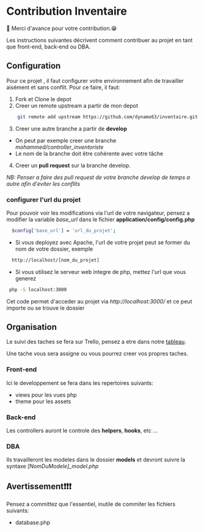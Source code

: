 # Contribution Inventaire 

:star2: Merci d'avance pour votre contribution.:grin: 

Les instructions suivantes décrivent comment contribuer au projet en tant que front-end, back-end ou DBA.

## Configuration
Pour ce projet , il faut configurer votre environnement afin de travailler aisément et sans conflit.
Pour ce faire, il faut:
1. Fork et Clone le depot 
2. Creer un remote upstream a partir de mon depot
  ```bash
      git remote add upstream https://github.com/dynamo63/inventaire.git
  ```
3. Creer une autre branche a partir de **develop**
  - On peut par exemple creer une branche *mohammed/controller_inventoriste*
  - Le nom de la branche doit être cohérente avec votre tâche
4. Creer un **pull request** sur la branche develop.

*NB: Penser a faire des pull request de votre branche develop de temps a autre afin d'eviter les conflits*

### configurer l'url du projet

Pour pouvoir voir les modifications via l'url de votre navigateur, pensez a modifier la variable _base_url_ dans le fichier **application/config/config.php**

```bash
  $config['base_url'] = 'url_du_projet';
```

- Si vous deployez avec Apache, l'url de votre projet peut se former du nom de votre dossier, exemple
```bash
  http://localhost/[nom_du_projet]
```
- Si vous utilisez le serveur web integre de php, mettez l'url que vous generez
```bash
 php -S localhost:3000
```
Cet code permet d'acceder au projet via *http://localhost:3000/* et ce peut importe ou se trouve le dossier

## Organisation 

Le suivi des taches se fera sur Trello, pensez a etre dans notre [tableau](https://trello.com/b/8y7D5iSA/projet-inventaire).

Une tache vous sera assigne ou vous pourrez creer vos propres taches.

### Front-end
Ici le developpement se fera dans les repertoires suivants:
- views pour les vues php
- theme pour les assets

### Back-end
Les controllers auront le controle des **helpers**, **hooks**, etc ...

### DBA
Ils travailleront les modeles dans le dossier **models** et devront suivre la syntaxe *[NomDuModele]_model.php*

## Avertissement:exclamation::exclamation::exclamation:

Pensez a committez que l'essentiel, inutile de commiter les fichiers suivants:
- database.php
